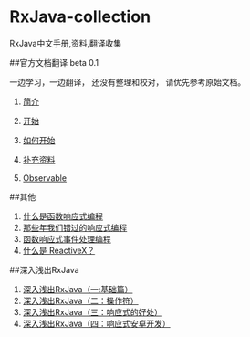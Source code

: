# RxJava-collection
RxJava中文手册,资料,翻译收集

##官方文档翻译 beta 0.1

一边学习，一边翻译， 还没有整理和校对， 请优先参考原始文档。

1. [简介](official/1_introduction.md)

1. [开始](official/2_getting_started.md)

1. [如何开始](official/3_how_to_use_rxjava.md)

1. [补充资料](official/4_Additional_Reading.md)

1. [Observable](official/5_Observable.md)

##其他
1. [什么是函数响应式编程](posts/what_is_FRP.md)
1. [那些年我们错过的响应式编程](https://github.com/benjycui/introrx-chinese-edition)
1. [函数响应式事件处理编程](http://www.rustup.com/han-shu-xiang-ying-shi-shi-jian-chu-li-bian-cheng.html)
1. [什么是 ReactiveX？](http://mrfu.me/android/2015/11/11/Getting_Started_with_RxJava_and_Android/)

##深入浅出RxJava
1. [深入浅出RxJava（一:基础篇）](http://belial.me/?p=123)
2. [深入浅出RxJava（二：操作符）](http://belial.me/?p=127)
3. [深入浅出RxJava（三：响应式的好处）](http://belial.me/?p=130)
4. [深入浅出RxJava（四：响应式安卓开发）](http://belial.me/?p=132)
